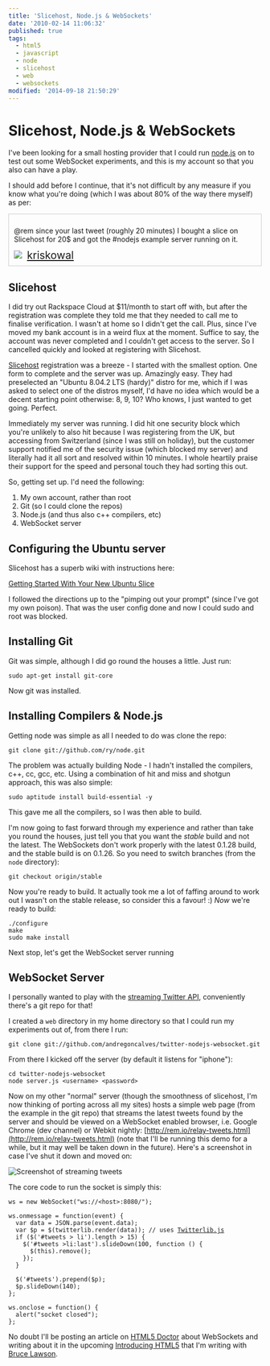 ```yaml
---
title: 'Slicehost, Node.js & WebSockets'
date: '2010-02-14 11:06:32'
published: true
tags:
  - html5
  - javascript
  - node
  - slicehost
  - web
  - websockets
modified: '2014-09-18 21:50:29'
---
```

# Slicehost, Node.js & WebSockets

I've been looking for a small hosting provider that I could run [node.js](http://nodejs.org) on to test out some WebSocket experiments, and this is my account so that you also can have a play.

<!--more-->
I should add before I continue, that it's not difficult by any measure if you know what you're doing (which I was about 80% of the way there myself) as per:

<div class="tweet" style="border: 1px solid #ccc; padding: 10px;">
  <p>@rem since your last tweet (roughly 20 minutes) I bought a slice on Slicehost for 20$ and got the #nodejs example server running on it.</p>
  <div class="source">
    <p style="margin: 0; line-height: 20px;"><img style="padding-right: 10px; vertical-align: top;" src="http://twivatar.org/kriskowal/mini"><a href="http://twitter.com/kriskowal/status/9075436737" style="font-size: 150%;">kriskowal</a></p>
  </div>
</div>

## Slicehost

I did try out Rackspace Cloud at $11/month to start off with, but after the registration was complete they told me that they needed to call me to finalise verification. I wasn't at home so I didn't get the call. Plus, since I've moved my bank account is in a weird flux at the moment. Suffice to say, the account was never completed and I couldn't get access to the server. So I cancelled quickly and looked at registering with Slicehost.

[Slicehost](http://www.slicehost.com/) registration was a breeze - I started with the smallest option. One form to complete and the server was up. Amazingly easy. They had preselected an "Ubuntu 8.04.2 LTS (hardy)" distro for me, which if I was asked to select one of the distros myself, I'd have no idea which would be a decent starting point otherwise: 8, 9, 10? Who knows, I just wanted to get going. Perfect.

Immediately my server was running. I did hit one security block which you're unlikely to also hit because I was registering from the UK, but accessing from Switzerland (since I was still on holiday), but the customer support notified me of the security issue (which blocked my server) and literally had it all sort and resolved within 10 minutes. I whole heartily praise their support for the speed and personal touch they had sorting this out.

So, getting set up. I'd need the following:

1. My own account, rather than root
2. Git (so I could clone the repos)
3. Node.js (and thus also c++ compilers, etc)
4. WebSocket server

## Configuring the Ubuntu server

Slicehost has a superb wiki with instructions here:

[Getting Started With Your New Ubuntu Slice](http://wiki.slicehost.com/doku.php?id=get_started_with_your_new_ubuntu_slice)

I followed the directions up to the "pimping out your prompt" (since I've got my own poison). That was the user config done and now I could sudo and root was blocked.

## Installing Git

Git was simple, although I did go round the houses a little. Just run:

<pre><code>sudo apt-get install git-core</code></pre>

Now git was installed.

## Installing Compilers & Node.js

Getting node was simple as all I needed to do was clone the repo:

<pre><code>git clone git://github.com/ry/node.git</code></pre>

The problem was actually building Node - I hadn't installed the compilers, c++, cc, gcc, etc. Using a combination of hit and miss and shotgun approach, this was also simple:

<pre><code>sudo aptitude install build-essential -y</code></pre>

This gave me all the compilers, so I was then able to build.

I'm now going to fast forward through my experience and rather than take you round the houses, just tell you that you want the *stable* build and not the latest.  The WebSockets don't work properly with the latest 0.1.28 build, and the stable build is on 0.1.26. So you need to switch branches (from the <code>node</code> directory):

<pre><code>git checkout origin/stable</code></pre>

Now you're ready to build. It actually took me a lot of faffing around to work out I wasn't on the stable release, so consider this a favour! :) *Now* we're ready to build:

<pre><code>./configure
make
sudo make install</code></pre>

Next stop, let's get the WebSocket server running

## WebSocket Server

I personally wanted to play with the <a href="http://apiwiki.twitter.com/Streaming-API-Documentation" title="Twitter API Wiki / Streaming API Documentation">streaming Twitter API</a>, conveniently there's a git repo for that!

I created a <code>web</code> directory in my home directory so that I could run my experiments out of, from there I run:

<pre><code>git clone git://github.com/andregoncalves/twitter-nodejs-websocket.git</code></pre>

From there I kicked off the server (by default it listens for "iphone"):

<pre><code>cd twitter-nodejs-websocket
node server.js &lt;username&gt; &lt;password&gt;</code></pre>

Now on my other "normal" server (though the smoothness of slicehost, I'm now thinking of porting across all my sites) hosts a simple web page (from the example in the git repo) that streams the latest tweets found by the server and should be viewed on a WebSocket enabled browser, i.e. Google Chrome (dev channel) or Webkit nightly: [http://rem.io/relay-tweets.html](http://rem.io/relay-tweets.html) (note that I'll be running this demo for a while, but it may well be taken down in the future). Here's a screenshot in case I've shut it down and moved on:

![Screenshot of streaming tweets](http://remysharp.com/images/twitter-stream.png "Screenshot of streaming tweets")

The core code to run the socket is simply this:

<pre><code>ws = new WebSocket("ws://&lt;host&gt;:8080/");

ws.onmessage = function(event) {
  var data = JSON.parse(event.data);
  var $p = $(twitterlib.render(data)); // uses <a href="http://github.com/remy/twitterlib">Twitterlib.js</a>
  if ($('#tweets > li').length > 15) {
    $('#tweets >li:last').slideDown(100, function () {
      $(this).remove();
    });
  }

  $('#tweets').prepend($p);
  $p.slideDown(140);
};

ws.onclose = function() {
  alert("socket closed");
};</code></pre>

No doubt I'll be posting an article on <a href="http://html5doctor.com/" title="HTML5 Doctor, helping you implement HTML5 today">HTML5 Doctor</a> about WebSockets and writing about it in the upcoming [Introducing HTML5](http://www.amazon.com/Introducing-HTML-Voices-That-Matter/dp/0321687299) that I'm writing with <a href="http://www.brucelawson.co.uk/" title="Bruce Lawson&#8217;s  personal site">Bruce Lawson</a>.
